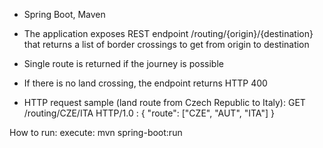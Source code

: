 - Spring Boot, Maven
- The application exposes REST endpoint /routing/{origin}/{destination} that
returns a list of border crossings to get from origin to destination
- Single route is returned if the journey is possible
- If there is no land crossing, the endpoint returns HTTP 400

- HTTP request sample (land route from Czech Republic to Italy):
GET /routing/CZE/ITA HTTP/1.0 :
{
"route": ["CZE", "AUT", "ITA"]
}

How to run: 
execute: mvn spring-boot:run
